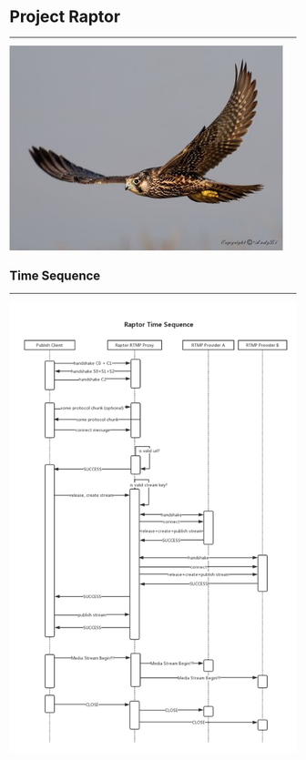 # Project Raptor
----------------------------------
![raptor](docs/raptor.jpg "raptor")

## Time Sequence
----------------------------------
![time_sequence_diagram](docs/timeseq.png "time_sequence")
